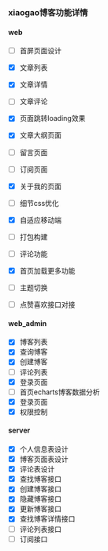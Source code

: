 ### xiaogao博客功能详情

#### web

- [ ] 首屏页面设计
- [x] 文章列表
- [x] 文章详情
- [ ] 文章评论
- [x] 页面跳转loading效果
- [x] 文章大纲页面
- [ ] 留言页面
- [ ] 订阅页面
- [x] 关于我的页面
- [ ] 细节css优化
- [x] 自适应移动端
- [ ] 打包构建
- [ ] 评论功能
- [x] 首页加载更多功能
- [ ] 主题切换
- [ ] 点赞喜欢接口对接



#### web_admin

- [x] 博客列表
- [x] 查询博客
- [x] 创建博客
- [ ] 评论列表
- [x] 登录页面
- [ ] 首页echarts博客数据分析
- [x] 登录页面
- [x] 权限控制

#### server

- [x] 个人信息表设计
- [x] 博客页面表设计
- [x] 评论表设计
- [x] 查找博客接口
- [x] 创建博客接口
- [x] 隐藏博客接口
- [x] 更新博客接口
- [x] 查找博客详情接口
- [ ] 评论列表接口
- [ ] 订阅接口